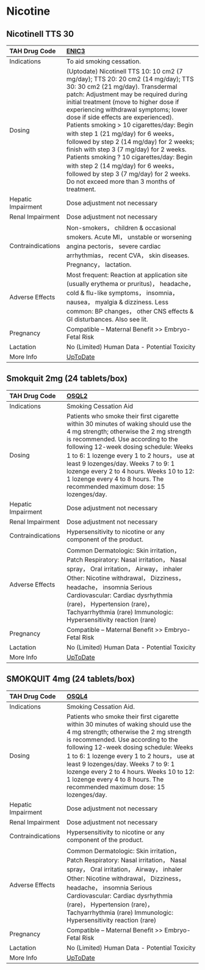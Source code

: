 # Nicotine

## Nicotinell TTS 30

| TAH Drug Code      | [ENIC3](https://www.tahsda.org.tw/drugs/hissearch.php?drug_code=ENIC3)                                                                                                                                                                                                                                                                                                                                                                                                                                                                                                                                                                      |
|:-------------------|:--------------------------------------------------------------------------------------------------------------------------------------------------------------------------------------------------------------------------------------------------------------------------------------------------------------------------------------------------------------------------------------------------------------------------------------------------------------------------------------------------------------------------------------------------------------------------------------------------------------------------------------------|
| Indications        | To aid smoking cessation.                                                                                                                                                                                                                                                                                                                                                                                                                                                                                                                                                                                                                   |
| Dosing             | (Uptodate) Nicotinell TTS 10: 10 cm2 (7 mg/day); TTS 20: 20 cm2 (14 mg/day); TTS 30: 30 cm2 (21 mg/day). Transdermal patch: Adjustment may be required during initial treatment (move to higher dose if experiencing withdrawal symptoms; lower dose if side effects are experienced). Patients smoking > 10 cigarettes/day: Begin with step 1 (21 mg/day) for 6 weeks， followed by step 2 (14 mg/day) for 2 weeks; finish with step 3 (7 mg/day) for 2 weeks. Patients smoking ? 10 cigarettes/day: Begin with step 2 (14 mg/day) for 6 weeks， followed by step 3 (7 mg/day) for 2 weeks. Do not exceed more than 3 months of treatment. |
| Hepatic Impairment | Dose adjustment not necessary                                                                                                                                                                                                                                                                                                                                                                                                                                                                                                                                                                                                               |
| Renal Impairment   | Dose adjustment not necessary                                                                                                                                                                                                                                                                                                                                                                                                                                                                                                                                                                                                               |
| Contraindications  | Non-smokers， children & occasional smokers. Acute MI， unstable or worsening angina pectoris， severe cardiac arrhythmias， recent CVA， skin diseases. Pregnancy， lactation.                                                                                                                                                                                                                                                                                                                                                                                                                                                             |
| Adverse Effects    | Most frequent: Reaction at application site (usually erythema or pruritus)， headache， cold & flu-like symptoms， insomnia， nausea， myalgia & dizziness. Less common: BP changes， other CNS effects & GI disturbances. Also see lit.                                                                                                                                                                                                                                                                                                                                                                                                    |
| Pregnancy          | Compatible – Maternal Benefit >> Embryo-Fetal Risk                                                                                                                                                                                                                                                                                                                                                                                                                                                                                                                                                                                          |
| Lactation          | No (Limited) Human Data - Potential Toxicity                                                                                                                                                                                                                                                                                                                                                                                                                                                                                                                                                                                                |
| More Info          | [UpToDate](https://www.uptodate.com/contents/nicotine-drug-information)                                                                                                                                                                                                                                                                                                                                                                                                                                                                                                                                                                     |

## Smokquit 2mg (24 tablets/box)

| TAH Drug Code      | [OSQL2](https://www.tahsda.org.tw/drugs/hissearch.php?drug_code=OSQL2)                                                                                                                                                                                                                                                                                                                                                    |
|:-------------------|:--------------------------------------------------------------------------------------------------------------------------------------------------------------------------------------------------------------------------------------------------------------------------------------------------------------------------------------------------------------------------------------------------------------------------|
| Indications        | Smoking Cessation Aid                                                                                                                                                                                                                                                                                                                                                                                                     |
| Dosing             | Patients who smoke their first cigarette within 30 minutes of waking should use the 4 mg strength; otherwise the 2 mg strength is recommended. Use according to the following 12-week dosing schedule: Weeks 1 to 6: 1 lozenge every 1 to 2 hours， use at least 9 lozenges/day. Weeks 7 to 9: 1 lozenge every 2 to 4 hours. Weeks 10 to 12: 1 lozenge every 4 to 8 hours. The recommended maximum dose: 15 lozenges/day. |
| Hepatic Impairment | Dose adjustment not necessary                                                                                                                                                                                                                                                                                                                                                                                             |
| Renal Impairment   | Dose adjustment not necessary                                                                                                                                                                                                                                                                                                                                                                                             |
| Contraindications  | Hypersensitivity to nicotine or any component of the product.                                                                                                                                                                                                                                                                                                                                                             |
| Adverse Effects    | Common Dermatologic: Skin irritation， Patch Respiratory: Nasal irritation， Nasal spray， Oral irritation， Airway， inhaler Other: Nicotine withdrawal， Dizziness， headache， insomnia Serious Cardiovascular: Cardiac dysrhythmia (rare)， Hypertension (rare)， Tachyarrhythmia (rare) Immunologic: Hypersensitivity reaction (rare)                                                                                |
| Pregnancy          | Compatible – Maternal Benefit >> Embryo-Fetal Risk                                                                                                                                                                                                                                                                                                                                                                        |
| Lactation          | No (Limited) Human Data - Potential Toxicity                                                                                                                                                                                                                                                                                                                                                                              |
| More Info          | [UpToDate](https://www.uptodate.com/contents/nicotine-drug-information)                                                                                                                                                                                                                                                                                                                                                   |

## SMOKQUIT 4mg (24 tablets/box)

| TAH Drug Code      | [OSQL4](https://www.tahsda.org.tw/drugs/hissearch.php?drug_code=OSQL4)                                                                                                                                                                                                                                                                                                                                                    |
|:-------------------|:--------------------------------------------------------------------------------------------------------------------------------------------------------------------------------------------------------------------------------------------------------------------------------------------------------------------------------------------------------------------------------------------------------------------------|
| Indications        | Smoking Cessation Aid.                                                                                                                                                                                                                                                                                                                                                                                                    |
| Dosing             | Patients who smoke their first cigarette within 30 minutes of waking should use the 4 mg strength; otherwise the 2 mg strength is recommended. Use according to the following 12-week dosing schedule: Weeks 1 to 6: 1 lozenge every 1 to 2 hours， use at least 9 lozenges/day. Weeks 7 to 9: 1 lozenge every 2 to 4 hours. Weeks 10 to 12: 1 lozenge every 4 to 8 hours. The recommended maximum dose: 15 lozenges/day. |
| Hepatic Impairment | Dose adjustment not necessary                                                                                                                                                                                                                                                                                                                                                                                             |
| Renal Impairment   | Dose adjustment not necessary                                                                                                                                                                                                                                                                                                                                                                                             |
| Contraindications  | Hypersensitivity to nicotine or any component of the product.                                                                                                                                                                                                                                                                                                                                                             |
| Adverse Effects    | Common Dermatologic: Skin irritation， Patch Respiratory: Nasal irritation， Nasal spray， Oral irritation， Airway， inhaler Other: Nicotine withdrawal， Dizziness， headache， insomnia Serious Cardiovascular: Cardiac dysrhythmia (rare)， Hypertension (rare)， Tachyarrhythmia (rare) Immunologic: Hypersensitivity reaction (rare)                                                                                |
| Pregnancy          | Compatible – Maternal Benefit >> Embryo-Fetal Risk                                                                                                                                                                                                                                                                                                                                                                        |
| Lactation          | No (Limited) Human Data - Potential Toxicity                                                                                                                                                                                                                                                                                                                                                                              |
| More Info          | [UpToDate](https://www.uptodate.com/contents/nicotine-drug-information)                                                                                                                                                                                                                                                                                                                                                   |


